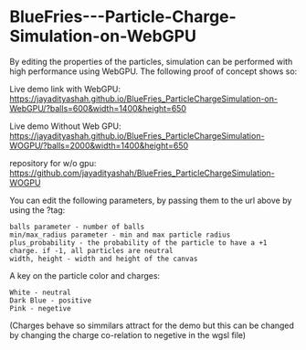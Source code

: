 # BlueFries---Particle-Charge-Simulation-on-WebGPU
 By editing the properties of the particles, simulation can be performed with high performance using WebGPU. The following proof of concept shows so:
 
Live demo link with WebGPU: https://jayadityashah.github.io/BlueFries_ParticleChargeSimulation-on-WebGPU/?balls=600&width=1400&height=650

Live demo Without Web GPU: https://jayadityashah.github.io/BlueFries_ParticleChargeSimulation-WOGPU/?balls=2000&width=1400&height=650

repository for w/o gpu: https://github.com/jayadityashah/BlueFries_ParticleChargeSimulation-WOGPU


You can edit the following parameters, by passing them to the url above by using the ?tag:

	balls parameter - number of balls
	min/max_radius parameter - min and max particle radius
	plus_probability - the probability of the particle to have a +1 charge. if -1, all particles are neutral
	width, height - width and height of the canvas

A key on the particle color and charges:

	White - neutral
	Dark Blue - positive	
	Pink - negetive
(Charges behave so simmilars attract for the demo but this can be changed by changing the charge co-relation to negetive in the wgsl file)
